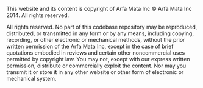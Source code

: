 This website and its content is copyright of Arfa Mata Inc © Arfa Mata Inc 2014. All rights reserved.

All rights reserved. No part of this codebase repository may be reproduced, distributed, or transmitted in any form or by any means, including copying, recording, or other electronic or mechanical methods, without the prior written permission of the Arfa Mata Inc, except in the case of brief quotations embodied in reviews and certain other noncommercial uses permitted by copyright law. You may not, except with our express written permission, distribute or commercially exploit the content. Nor may you transmit it or store it in any other website or other form of electronic or mechanical system.
